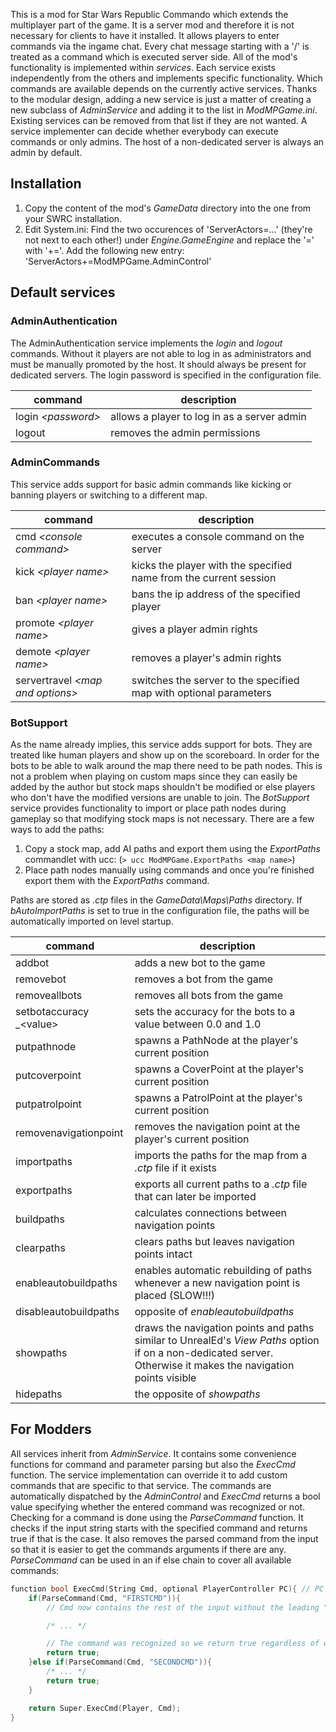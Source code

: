 This is a mod for Star Wars Republic Commando which extends the multiplayer part of the game. It is a server mod and therefore it is not necessary for clients to have it installed.
It allows players to enter commands via the ingame chat. Every chat message starting with a '/' is treated as a command which is executed server side.
All of the mod's functionality is implemented within _services_. Each service exists independently from the others and implements specific functionality. Which commands are available depends on the currently active services.
Thanks to the modular design, adding a new service is just a matter of creating a new subclass of _AdminService_ and adding it to the list in _ModMPGame.ini_. Existing services can be removed from that list if they are not wanted.
A service implementer can decide whether everybody can execute commands or only admins. The host of a non-dedicated server is always an admin by default.

## Installation
1. Copy the content of the mod's _GameData_ directory into the one from your SWRC installation.
2. Edit System.ini: Find the two occurences of 'ServerActors=...' (they're not next to each other!) under _Engine.GameEngine_ and replace the '=' with '+='. Add the following new entry: 'ServerActors+=ModMPGame.AdminControl'

## Default services

### AdminAuthentication
The AdminAuthentication service implements the _login_ and _logout_ commands. Without it players are not able to log in as administrators and must be manually promoted by the host. It should always be present for dedicated servers.
The login password is specified in the configuration file.

|command             |description  |
|--------------------|-------------|
|login _&lt;password>_|allows a player to log in as a server admin|
|logout              |removes the admin permissions|

### AdminCommands
This service adds support for basic admin commands like kicking or banning players  or switching to a different map.

|command                   |description  |
|--------------------------|-------------|
|cmd _&lt;console command>_ |executes a console command on the server|
|kick _&lt;player name>_    |kicks the player with the specified name from the current session|
|ban _&lt;player name>_     |bans the ip address of the specified player|
|promote _&lt;player name>_ |gives a player admin rights|
|demote _&lt;player name>_  |removes a player's admin rights|
|servertravel _&lt;map and options>_  |switches the server to the specified map with optional parameters|

### BotSupport
As the name already implies, this service adds support for bots. They are treated like human players and show up on the scoreboard. In order for the bots to be able to walk around the map there need to be path nodes. This is not a problem when playing on custom maps since they can easily be added by the author but stock maps shouldn't be modified or else players who don't have the modified versions are unable to join. The _BotSupport_ service provides functionality to import or place path nodes during gameplay so that modifying stock maps is not necessary. There are a few ways to add the paths:
1. Copy a stock map, add AI paths and export them using the _ExportPaths_ commandlet with ucc: (`> ucc ModMPGame.ExportPaths <map name>`)
2. Place path nodes manually using  commands and once you're finished export them with the _ExportPaths_ command.

Paths are stored as _.ctp_ files in the _GameData\\Maps\\Paths_ directory. If _bAutoImportPaths_ is set to true in the configuration file, the paths will be automatically imported on level startup.

|command              |description  |
|---------------------|-------------|
|addbot               |adds a new bot to the game|
|removebot            |removes a bot from the game|
|removeallbots        |removes all bots from the game|
|setbotaccuracy _&lt;value>|sets the accuracy for the bots to a value between 0.0 and 1.0|
|putpathnode          |spawns a PathNode at the player's current position|
|putcoverpoint        |spawns a CoverPoint at the player's current position|
|putpatrolpoint       |spawns a PatrolPoint at the player's current position|
|removenavigationpoint|removes the navigation point at the player's current position|
|importpaths          |imports the paths for the map from a _.ctp_ file if it exists|
|exportpaths          |exports all current paths to a _.ctp_ file that can later be imported|
|buildpaths           |calculates connections between navigation points|
|clearpaths           |clears paths but leaves navigation points intact|
|enableautobuildpaths |enables automatic rebuilding of paths whenever a new navigation point is placed (SLOW!!!)|
|disableautobuildpaths|opposite of _enableautobuildpaths_|
|showpaths            |draws the navigation points and paths similar to UnrealEd's _View Paths_ option if on a non-dedicated server. Otherwise it makes the navigation points visible|
|hidepaths            |the opposite of _showpaths_|

## For Modders
All services inherit from _AdminService_. It contains some convenience functions for command and parameter parsing but also the _ExecCmd_ function. The service implementation can override it to add custom commands that are specific to that service. The commands are automatically dispatched by the _AdminControl_ and _ExecCmd_ returns a bool value specifying whether the entered command was recognized or not.
Checking for a command is done using the _ParseCommand_ function. It checks if the input string starts with the specified command and returns true if that is the case. It also removes the parsed command from the input so that it is easier to get the commands arguments if there are any.
_ParseCommand_ can be used in an if else chain to cover all available commands:
```cpp
function bool ExecCmd(String Cmd, optional PlayerController PC){ // PC can be 'None' if the command is executed via the server console
	if(ParseCommand(Cmd, "FIRSTCMD")){
		// Cmd now contains the rest of the input without the leading "FIRSTCMD"

		/* ... */

		// The command was recognized so we return true regardless of whether it was successful or not
		return true;
	}else if(ParseCommand(Cmd, "SECONDCMD")){
		/* ... */
		return true;
	}

	return Super.ExecCmd(Player, Cmd);
}
```

